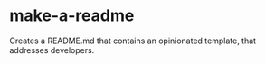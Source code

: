 # make-a-readme
Creates a README.md that contains an opinionated template, that addresses developers.

